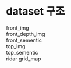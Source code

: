 # dataset 구조  
front_img  
front_depth_img  
front_sementic  
top_img  
top_sementic  
ridar
grid_map
